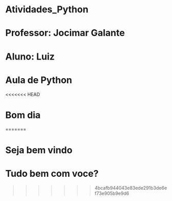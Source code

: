 # Atividades_Python

# Professor: Jocimar Galante
# Aluno: Luiz
# Aula de Python
<<<<<<< HEAD
# Bom dia
=======
# Seja bem vindo
# Tudo bem com voce?
>>>>>>> 4bcafb944043e83ede291b3de6ef73e905b9e9d6
